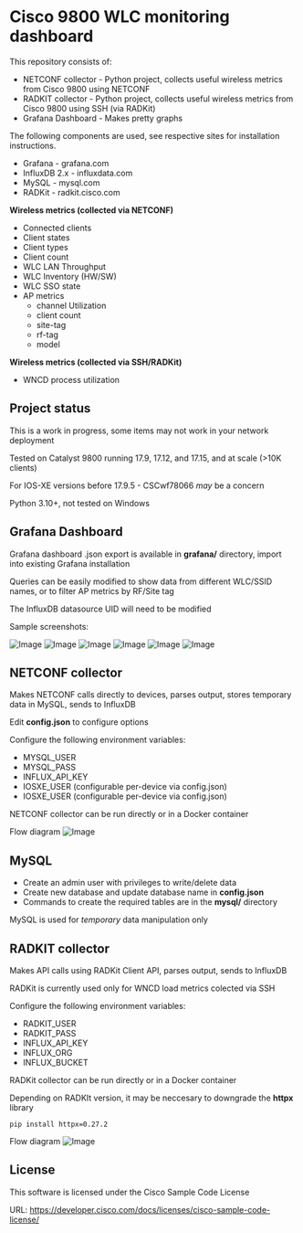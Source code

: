 # Cisco 9800 WLC monitoring dashboard

This repository consists of:

- NETCONF collector - Python project, collects useful wireless metrics from Cisco 9800 using NETCONF
- RADKIT collector - Python project, collects useful wireless metrics from Cisco 9800 using SSH (via RADKit)
- Grafana Dashboard - Makes pretty graphs

The following components are used, see respective sites for installation instructions.
- Grafana - grafana.com
- InfluxDB 2.x - influxdata.com
- MySQL - mysql.com
- RADKit - radkit.cisco.com

**Wireless metrics (collected via NETCONF)**

- Connected clients
- Client states
- Client types
- Client count
- WLC LAN Throughput
- WLC Inventory (HW/SW)
- WLC SSO state
- AP metrics
  - channel Utilization
  - client count
  - site-tag
  - rf-tag
  - model

**Wireless metrics (collected via SSH/RADKit)**
- WNCD process utilization

## Project status

This is a work in progress, some items may not work in your network deployment

Tested on Catalyst 9800 running 17.9, 17.12, and 17.15, and at scale (>10K clients)

For IOS-XE versions before 17.9.5 - CSCwf78066 _may_ be a concern

Python 3.10+, not tested on Windows

## Grafana Dashboard

Grafana dashboard .json export is available in **grafana/** directory, import into existing Grafana installation

Queries can be easily modified to show data from different WLC/SSID names, or to filter AP metrics by RF/Site tag

The InfluxDB datasource UID will need to be modified

Sample screenshots:

![Image](https://github.com/Johnny8Bit/wifi-dashboard/blob/main/images/client-capabilities.png)
![Image](https://github.com/Johnny8Bit/wifi-dashboard/blob/main/images/client-summary.png)
![Image](https://github.com/Johnny8Bit/wifi-dashboard/blob/main/images/radios-channel-utilization.png)
![Image](https://github.com/Johnny8Bit/wifi-dashboard/blob/main/images/radios-client-count.png)
![Image](https://github.com/Johnny8Bit/wifi-dashboard/blob/main/images/wlc-summary.png)
![Image](https://github.com/Johnny8Bit/wifi-dashboard/blob/main/images/dashboard-statistics.png)

## NETCONF collector

Makes NETCONF calls directly to devices, parses output, stores temporary data in MySQL, sends to InfluxDB

Edit **config.json** to configure options

Configure the following environment variables:
- MYSQL_USER
- MYSQL_PASS
- INFLUX_API_KEY
- IOSXE_USER (configurable per-device via config.json)
- IOSXE_USER (configurable per-device via config.json)

NETCONF collector can be run directly or in a Docker container

Flow diagram
![Image](https://github.com/Johnny8Bit/wifi-dashboard/blob/main/images/netconf-flow.png)

## MySQL

- Create an admin user with privileges to write/delete data
- Create new database and update database name in **config.json**
- Commands to create the required tables are in the **mysql/** directory

MySQL is used for _temporary_ data manipulation only

## RADKIT collector

Makes API calls using RADKit Client API, parses output, sends to InfluxDB

RADKit is currently used only for WNCD load metrics colected via SSH

Configure the following environment variables:
- RADKIT_USER
- RADKIT_PASS
- INFLUX_API_KEY
- INFLUX_ORG
- INFLUX_BUCKET

RADKit collector can be run directly or in a Docker container

Depending on RADKIt version, it may be neccesary to downgrade the __httpx__ library
```
pip install httpx=0.27.2
```
Flow diagram
![Image](https://github.com/Johnny8Bit/wifi-dashboard/blob/main/images/ssh-flow.png)

## License

This software is licensed under the Cisco Sample Code License

URL: https://developer.cisco.com/docs/licenses/cisco-sample-code-license/



